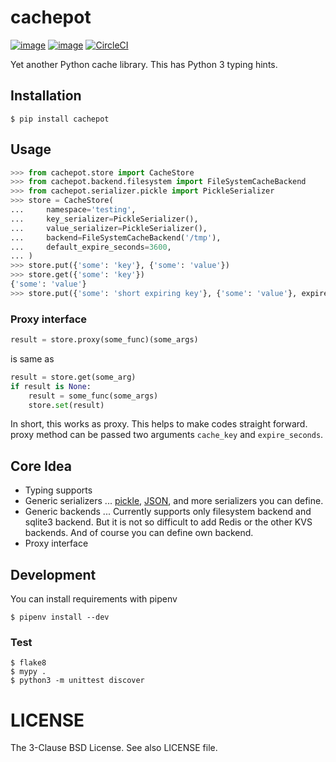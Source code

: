 # cachepot

[![image](https://img.shields.io/pypi/v/cachepot.svg)](https://pypi.org/project/cachepot/)
[![image](https://img.shields.io/pypi/l/cachepot.svg)](https://pypi.org/project/cachepot/)
[![CircleCI](https://circleci.com/gh/kitsuyui/cachepot.svg?style=svg)](https://circleci.com/gh/kitsuyui/cachepot)

Yet another Python cache library. This has Python 3 typing hints.

## Installation

```
$ pip install cachepot
```

## Usage

```python
>>> from cachepot.store import CacheStore
>>> from cachepot.backend.filesystem import FileSystemCacheBackend
>>> from cachepot.serializer.pickle import PickleSerializer
>>> store = CacheStore(
...     namespace='testing',
...     key_serializer=PickleSerializer(),
...     value_serializer=PickleSerializer(),
...     backend=FileSystemCacheBackend('/tmp'),
...     default_expire_seconds=3600,
... )
>>> store.put({'some': 'key'}, {'some': 'value'})
>>> store.get({'some': 'key'})
{'some': 'value'}
>>> store.put({'some': 'short expiring key'}, {'some': 'value'}, expire_seconds=10)
```

### Proxy interface

```python
result = store.proxy(some_func)(some_args)
```

is same as

```python
result = store.get(some_arg)
if result is None:
    result = some_func(some_args)
    store.set(result)
```

In short, this works as proxy. This helps to make codes straight forward.
proxy method can be passed two arguments `cache_key` and `expire_seconds`.

## Core Idea

- Typing supports
- Generic serializers ... [pickle](https://docs.python.org/3/library/pickle.html), [JSON](https://tools.ietf.org/html/rfc8259), and more serializers you can define.
- Generic backends ... Currently supports only filesystem backend and sqlite3 backend. But it is not so difficult to add Redis or the other KVS backends. And of course you can define own backend.
- Proxy interface

## Development

You can install requirements with pipenv

```shell
$ pipenv install --dev
```

### Test

```shell
$ flake8
$ mypy .
$ python3 -m unittest discover
```

# LICENSE

The 3-Clause BSD License. See also LICENSE file.

